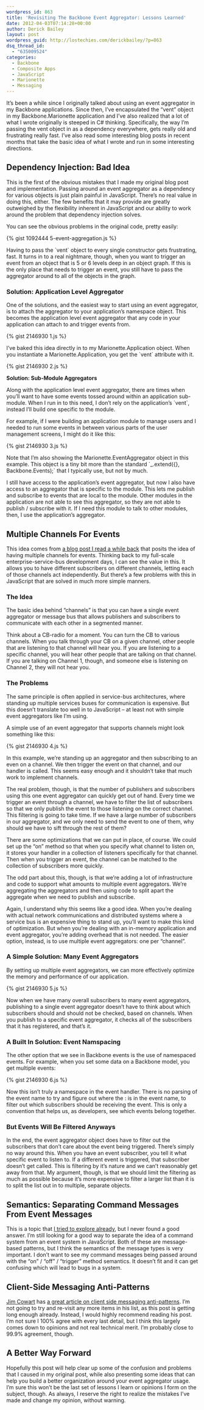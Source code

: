```yaml
---
wordpress_id: 863
title: 'Revisiting The Backbone Event Aggregator: Lessons Learned'
date: 2012-04-03T07:14:28+00:00
author: Derick Bailey
layout: post
wordpress_guid: http://lostechies.com/derickbailey/?p=863
dsq_thread_id:
  - "635009524"
categories:
  - Backbone
  - Composite Apps
  - JavaScript
  - Marionette
  - Messaging
---
```

It&#8217;s been a while since I originally talked about using an event aggregator in my Backbone applications. Since then, I&#8217;ve encapsulated the &#8220;vent&#8221; object in my Backbone.Marionette application and I&#8217;ve also realized that a lot of what I wrote originally is steeped in C# thinking. Specifically, the way I&#8217;m passing the vent object in as a dependency everywhere, gets really old and frustrating really fast. I&#8217;ve also read some interesting blog posts in recent months that take the basic idea of what I wrote and run in some interesting directions.

## Dependency Injection: Bad Idea

This is the first of the obvious mistakes that I made my original blog post and implementation. Passing around an event aggregator as a dependency for various objects is just plain painful in JavaScript. There&#8217;s no real value in doing this, either. The few benefits that it may provide are greatly outweighed by the flexibility inherent in JavaScript and our ability to work around the problem that dependency injection solves.

You can see the obvious problems in the original code, pretty easily:

{% gist 1092444 5-event-aggregation.js %}

Having to pass the \`vent\` object to every single constructor gets frustrating, fast. It turns in to a real nightmare, though, when you want to trigger an event from an object that is 5 or 6 levels deep in an object graph. If this is the only place that needs to trigger an event, you still have to pass the aggregator around to all of the objects in the graph.

### Solution: Application Level Aggregator

One of the solutions, and the easiest way to start using an event aggregator, is to attach the aggregator to your application&#8217;s namespace object. This becomes the application level event aggregator that any code in your application can attach to and trigger events from.

{% gist 2146930 1.js %}

I&#8217;ve baked this idea directly in to my Marionette.Application object. When you instantiate a Marionette.Application, you get the \`vent\` attribute with it.

{% gist 2146930 2.js %}

<span style="font-size: 14px; font-weight: bold;">Solution: Sub-Module Aggregators</span>

Along with the application level event aggregator, there are times when you&#8217;ll want to have some events tossed around within an application sub-module. When I run in to this need, I don&#8217;t rely on the application&#8217;s \`vent\`, instead I&#8217;ll build one specific to the module.

For example, if I were building an application module to manage users and I needed to run some events in between various parts of the user management screens, I might do it like this:

{% gist 2146930 3.js %}

Note that I&#8217;m also showing the Marionette.EventAggregator object in this example. This object is a tiny bit more than the standard \`_.extend({}, Backbone.Events);\` that I typically use, but not by much.

I still have access to the application&#8217;s event aggregator, but now I also have access to an aggregator that is specific to the module. This lets me publish and subscribe to events that are local to the module. Other modules in the application are not able to see this aggregator, so they are not able to publish / subscribe with it. If I need this module to talk to other modules, then, I use the application&#8217;s aggregator.

 

## Multiple Channels For Events

This idea comes from [a blog post I read a while back](http://www.michikono.com/2012/01/11/adding-a-centralized-event-dispatcher-on-backbone-js/) that posits the idea of having multiple channels for events. Thinking back to my full-scale enterprise-service-bus development days, I can see the value in this. It allows you to have different subscribers on different channels, letting each of those channels act independently. But there&#8217;s a few problems with this in JavaScript that are solved in much more simple manners.

### The Idea

The basic idea behind &#8220;channels&#8221; is that you can have a single event aggregator or message bus that allows publishers and subscribers to communicate with each other in a segmented manner.

Think about a CB-radio for a moment. You can turn the CB to various channels. When you talk through your CB on a given channel, other people that are listening to that channel will hear you. If you are listening to a specific channel, you will hear other people that are talking on that channel. If you are talking on Channel 1, though, and someone else is listening on Channel 2, they will not hear you.

### The Problems

The same principle is often applied in service-bus architectures, where standing up multiple services buses for communication is expensive. But this doesn&#8217;t translate too well in to JavaScript &#8211; at least not with simple event aggregators like I&#8217;m using.

A simple use of an event aggregator that supports channels might look something like this:

{% gist 2146930 4.js %}

In this example, we&#8217;re standing up an aggregator and then subscribing to an even on a channel. We then trigger the event on that channel, and our handler is called. This seems easy enough and it shouldn&#8217;t take that much work to implement channels.

The real problem, though, is that the number of publishers and subscribers using this one event aggregator can quickly get out of hand. Every time we trigger an event through a channel, we have to filter the list of subscribers so that we only publish the event to those listening on the correct channel. This filtering is going to take time. If we have a large number of subscribers in our aggregator, and we only need to send the event to one of them, why should we have to sift through the rest of them?

There are some optimizations that we can put in place, of course. We could set up the &#8220;on&#8221; method so that when you specify what channel to listen on, it stores your handler in a collection of listeners specifically for that channel. Then when you trigger an event, the channel can be matched to the collection of subscribers more quickly.

The odd part about this, though, is that we&#8217;re adding a lot of infrastructure and code to support what amounts to multiple event aggregators. We&#8217;re aggregating the aggregators and then using code to split apart the aggregate when we need to publish and subscribe.

Again, I understand why this seems like a good idea. When you&#8217;re dealing with actual network communications and distributed systems where a service bus is an expensive thing to stand up, you&#8217;ll want to make this kind of optimization. But when you&#8217;re dealing with an in-memory application and event aggregator, you&#8217;re adding overhead that is not needed. The easier option, instead, is to use multiple event aggregators: one per &#8220;channel&#8221;.

### A Simple Solution: Many Event Aggregators

By setting up multiple event aggregators, we can more effectively optimize the memory and performance of our application.

{% gist 2146930 5.js %}

Now when we have many overall subscribers to many event aggregators, publishing to a single event aggregator doesn&#8217;t have to think about which subscribers should and should not be checked, based on channels. When you publish to a specific event aggregator, it checks all of the subscribers that it has registered, and that&#8217;s it.

### A Built In Solution: Event Namspacing

The other option that we see in Backbone events is the use of namespaced events. For example, when you set some data on a Backbone model, you get multiple events:

{% gist 2146930 6.js %}

Now this isn&#8217;t truly a namespace in the event handler. There is no parsing of the event name to try and figure out where the : is in the event name, to filter out which subscribers should be receiving the event. This is only a convention that helps us, as developers, see which events belong together.

### But Events Will Be Filtered Anyways

In the end, the event aggregator object does have to filter out the subscribers that don&#8217;t care about the event being triggered. There&#8217;s simply no way around this. When you have an event subscriber, you tell it what specific event to listen to. If a different event is triggered, that subscriber doesn&#8217;t get called. This is filtering by it&#8217;s nature and we can&#8217;t reasonably get away from that. My argument, though, is that we should limit the filtering as much as possible because it&#8217;s more expensive to filter a larger list than it is to split the list out in to multiple, separate objects.

 

## Semantics: Separating Command Messages From Event Messages

This is a topic that [I tried to explore already](https://lostechies.com/derickbailey/2011/11/18/is-there-an-idiomatic-command-pattern-implementation-for-javascript/), but I never found a good answer. I&#8217;m still looking for a good way to separate the idea of a command system from an event system in JavaScript. Both of these are message-based patterns, but I think the semantics of the message types is very important. I don&#8217;t want to see my command messages being passed around with the &#8220;on&#8221; / &#8220;off&#8221; / &#8220;trigger&#8221; method semantics. It doesn&#8217;t fit and it can get confusing which will lead to bugs in a system.

## Client-Side Messaging Anti-Patterns

[Jim Cowart](https://twitter.com/#!/ifandelse) has [a great article on client side messaging anti-patterns](http://freshbrewedcode.com/jimcowart/2012/03/19/client-side-messaging-in-javascript-part-3-anti-patterns/). I&#8217;m not going to try and re-visit any more items in his list, as this post is getting long enough already. Instead, I would highly recommend reading his post. I&#8217;m not sure I 100% agree with every last detail, but I think this largely comes down to opinions and not real technical merit. I&#8217;m probably close to 99.9% agreement, though.

## A Better Way Forward

Hopefully this post will help clear up some of the confusion and problems that I caused in my original post, while also presenting some ideas that can help you build a better organization around your event aggregator usage. I&#8217;m sure this won&#8217;t be the last set of lessons I learn or opinions I form on the subject, though. As always, I reserve the right to realize the mistakes I&#8217;ve made and change my opinion, without warning.
